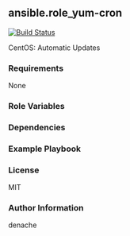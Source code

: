 ## ansible.role_yum-cron
[![Build Status](https://travis-ci.org/denache/ansible.role_yum-cron.svg?branch=master)](https://travis-ci.org/denache/ansible.role_yum-cron)

CentOS: Automatic Updates

### Requirements
None
### Role Variables

### Dependencies

### Example Playbook

### License
MIT

### Author Information
denache
